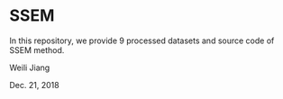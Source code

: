 # SSEM
In this repository, we provide 9 processed datasets and source code of SSEM method. 

Weili Jiang

Dec. 21, 2018
